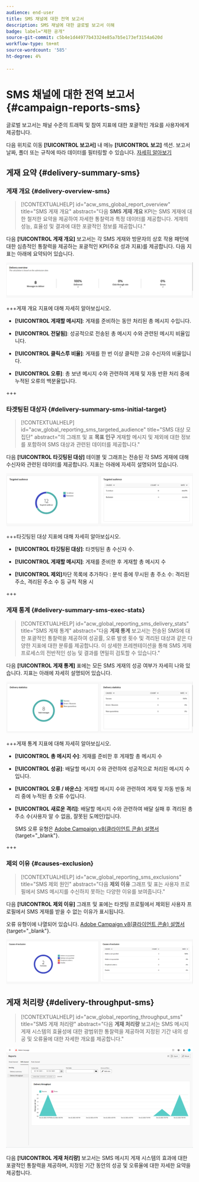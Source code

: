 ```yaml
---
audience: end-user
title: SMS 채널에 대한 전역 보고서
description: SMS 채널에 대한 글로벌 보고서 이해
badge: label="제한 공개"
source-git-commit: c5b4e1d44977b43324e85a7b5e173ef3154a620d
workflow-type: tm+mt
source-wordcount: '585'
ht-degree: 4%

---
```


# SMS 채널에 대한 전역 보고서 {#campaign-reports-sms}

글로벌 보고서는 채널 수준의 트래픽 및 참여 지표에 대한 포괄적인 개요를 사용자에게 제공합니다.

다음 위치로 이동 **[!UICONTROL 보고서]** 내 메뉴 **[!UICONTROL 보고]** 섹션. 보고서 날짜, 폴더 또는 규칙에 따라 데이터를 필터링할 수 있습니다. [자세히 알아보기](global-reports.md)

## 게재 요약 {#delivery-summary-sms}

### 게재 개요 {#delivery-overview-sms}

>[!CONTEXTUALHELP]
>id="acw_sms_global_report_overview"
>title="SMS 게재 개요"
>abstract="다음 **SMS 게재 개요** KPI는 SMS 게재에 대한 철저한 요약을 제공하여 자세한 통찰력과 특정 데이터를 제공합니다. 게재의 성능, 효율성 및 결과에 대한 포괄적인 정보를 제공합니다."

다음 **[!UICONTROL 게재 개요]** 보고서는 각 SMS 게재와 방문자의 상호 작용 패턴에 대한 심층적인 통찰력을 제공하는 포괄적인 KPI(주요 성과 지표)를 제공합니다. 다음 지표는 아래에 요약되어 있습니다.

![](assets/global_report_sms_delivery_overview.png)

+++게재 개요 지표에 대해 자세히 알아보십시오.

* **[!UICONTROL 게재할 메시지]**: 게재를 준비하는 동안 처리된 총 메시지 수입니다.

* **[!UICONTROL 전달됨]**: 성공적으로 전송된 총 메시지 수와 관련된 메시지 비율입니다.

* **[!UICONTROL 클릭스루 비율]**: 게재를 한 번 이상 클릭한 고유 수신자의 비율입니다.

* **[!UICONTROL 오류]**: 총 보낸 메시지 수와 관련하여 게재 및 자동 반환 처리 중에 누적된 오류의 백분율입니다.

+++

### 타겟팅된 대상자 {#delivery-summary-sms-initial-target}

>[!CONTEXTUALHELP]
>id="acw_global_reporting_sms_targeted_audience"
>title="SMS 대상 모집단"
>abstract="의 그래프 및 표 **목표 인구** 게재할 메시지 및 제외에 대한 정보를 포함하여 SMS 대상과 관련된 데이터를 제공합니다."

다음 **[!UICONTROL 타깃팅된 대상]** 테이블 및 그래프는 전송된 각 SMS 게재에 대해 수신자와 관련된 데이터를 제공합니다. 지표는 아래에 자세히 설명되어 있습니다.

![](assets/global_report_sms_targeted_audience.png)

+++타깃팅된 대상 지표에 대해 자세히 알아보십시오.

* **[!UICONTROL 타깃팅된 대상]**: 타겟팅된 총 수신자 수.

* **[!UICONTROL 게재할 메시지]**: 게재를 준비한 후 게재할 총 메시지 수

* **[!UICONTROL 제외]**&#x200B;차단 목록에 추가하다 : 분석 중에 무시된 총 주소 수: 격리된 주소, 격리된 주소 수 등 규칙 적용 시

+++

### 게재 통계 {#delivery-summary-sms-exec-stats}

>[!CONTEXTUALHELP]
>id="acw_global_reporting_sms_delivery_stats"
>title="SMS 게재 통계"
>abstract="다음 **게재 통계** 보고서는 전송된 SMS에 대한 포괄적인 통찰력을 제공하여 성공률, 오류 발생 횟수 및 격리된 대상과 같은 다양한 지표에 대한 분류를 제공합니다. 이 상세한 프레젠테이션을 통해 SMS 게재 프로세스의 전반적인 성능 및 결과를 면밀히 검토할 수 있습니다."

다음 **[!UICONTROL 게재 통계]** 표에는 모든 SMS 게재의 성공 여부가 자세히 나와 있습니다. 지표는 아래에 자세히 설명되어 있습니다.

![](assets/global_report_sms_delivery_statistics.png)

+++게재 통계 지표에 대해 자세히 알아보십시오.

* **[!UICONTROL 총 메시지 수]**: 게재를 준비한 후 게재할 총 메시지 수

* **[!UICONTROL 성공]**: 배달할 메시지 수와 관련하여 성공적으로 처리된 메시지 수입니다.

* **[!UICONTROL 오류 / 바운스]**: 게재할 메시지 수와 관련하여 게재 및 자동 반동 처리 중에 누적된 총 오류 수입니다.

* **[!UICONTROL 새로운 격리]**: 배달할 메시지 수와 관련하여 배달 실패 후 격리된 총 주소 수(사용자 알 수 없음, 잘못된 도메인)입니다.

  SMS 오류 유형은 [Adobe Campaign v8(클라이언트 콘솔) 설명서](https://experienceleague.adobe.com/docs/campaign/campaign-v8/send/failures/delivery-failures.html#sms-quarantines){target="_blank"}.

+++

### 제외 이유 {#causes-exclusion}

>[!CONTEXTUALHELP]
>id="acw_global_reporting_sms_exclusions"
>title="SMS 제외 원인"
>abstract="다음 **제외 이유** 그래프 및 표는 사용자 프로필에서 SMS 메시지를 수신하지 못하는 다양한 이유를 보여줍니다."

다음 **[!UICONTROL 제외 이유]** 그래프 및 표에는 타겟팅 프로필에서 제외된 사용자 프로필에서 SMS 게재를 받을 수 없는 이유가 표시됩니다.

오류 유형이에 나열되어 있습니다. [Adobe Campaign v8(클라이언트 콘솔) 설명서](https://experienceleague.adobe.com/docs/campaign/campaign-v8/send/failures/delivery-failures.html#email-error-types){target="_blank"}.

![](assets/global_report_sms_causes_exclusion.png)

## 게재 처리량 {#delivery-throughput-sms}

>[!CONTEXTUALHELP]
>id="acw_global_reporting_throughput_sms"
>title="SMS 게재 처리량"
>abstract="다음 **게재 처리량** 보고서는 SMS 메시지 게재 시스템의 효율성에 대한 광범위한 통찰력을 제공하여 지정된 기간 내의 성공 및 오류율에 대한 자세한 개요를 제공합니다."

![](assets/global_report_sms_delivery_throughput.png)

다음 **[!UICONTROL 게재 처리량]** 보고서는 SMS 메시지 게재 시스템의 효과에 대한 포괄적인 통찰력을 제공하며, 지정된 기간 동안의 성공 및 오류율에 대한 자세한 요약을 제공합니다.
